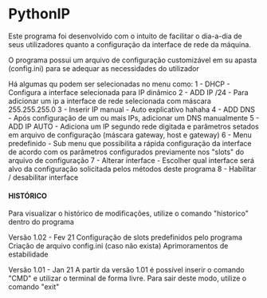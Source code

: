 # PythonIP

Este programa foi desenvolvido com o intuito de facilitar o dia-a-dia de seus utilizadores quanto a configuração da interface de rede da máquina.

O programa possui um arquivo de configuração customizável em su apasta (config.ini) para se adequar as necessidades do utilizador

Há algumas qu podem ser selecionadas no menu como:
1 - DHCP - Configura a interface selecionada para IP dinâmico
2 - ADD IP /24 - Para adicionar um ip a interface de rede selecionada com máscara 255.255.255.0
3 - Inserir IP manual - Auto explicativo hahaha
4 - ADD DNS - Após configuração de um ou mais IPs, adicionar um DNS manualmente
5 - ADD IP AUTO - Adiciona um IP segundo rede digitada e parâmetros setados em arquivo de configuração (máscara gateway, host e gateway)
6 - Menu predefinido - Sub menu que possibilita a rápida configuração da interface de acordo com os parâmetros configurados previamente nos "slots" do arquivo de configuração
7 - Alterar interface - Escolher qual interface será alvo da configuração solicitada pelos métodos deste programa
8 - Habilitar / desabilitar interface

#### HISTÓRICO ####

Para visualizar o histórico de modificações, utilize o comando "historico" dentro do programa

Versão 1.02 - Fev 21
    Configuração de slots predefinidos pelo programa
    Criação de arquivo config.ini (caso não exista)
    Aprimoramentos de estabilidade

Versão 1.01 - Jan 21
    A partir da versão 1.01 é possível inserir o comando "CMD" e utilizar o terminal de forma livre. Para sair deste modo, utilize o comando "exit"

